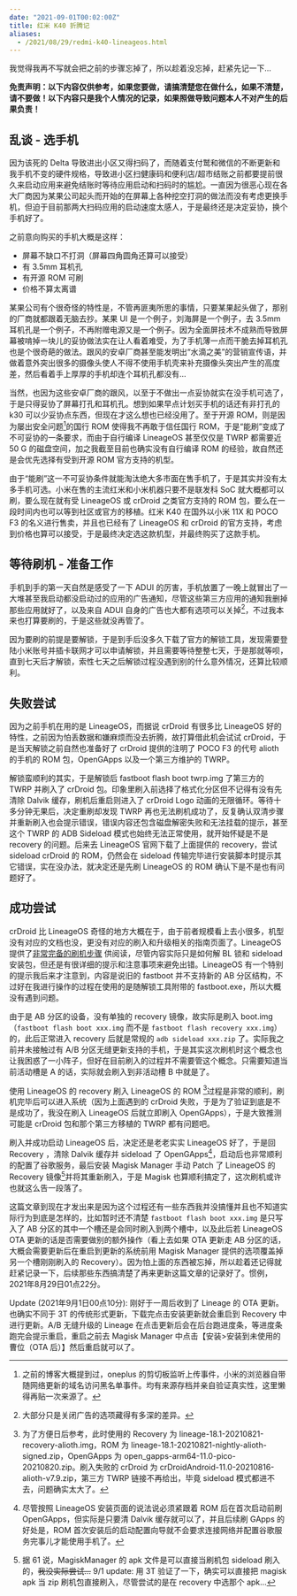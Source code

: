 ```yaml
---
date: "2021-09-01T00:02:00Z"
title: 红米 K40 折腾记
aliases:
  - /2021/08/29/redmi-k40-lineageos.html
---
```


我觉得我再不写就会把之前的步骤忘掉了，所以趁着没忘掉，赶紧先记一下...

**免责声明：以下内容仅供参考，如果您要做，请搞清楚您在做什么，如果不清楚，请不要做！以下内容只是我个人情况的记录，如果照做导致问题本人不对产生的后果负责！**

## 乱谈 - 选手机

因为该死的 Delta 导致进出小区又得扫码了，而随着支付鹫和微信的不断更新和我手机不变的硬件规格，导致进小区扫健康码和便利店/超市结账之前都要提前很久来启动应用来避免结账时等待应用启动和扫码时的尴尬。一直因为很恶心现在各大厂商因为某果公司起头而开始的在屏幕上各种挖空打洞的做法而没有考虑更换手机，但迫于目前那两大扫码应用的启动速度太感人，于是最终还是决定妥协，换个手机好了。

之前意向购买的手机大概是这样：

 - 屏幕不缺口不打洞（屏幕四角圆角还算可以接受）
 - 有 3.5mm 耳机孔
 - 有开源 ROM 可刷
 - 价格不算太离谱

某果公司有个很奇怪的特性是，不管再匪夷所思的事情，只要某果起头做了，那别的厂商就都跟着无脑去抄。某果 UI 是一个例子，刘海屏是一个例子，去 3.5mm 耳机孔是一个例子，不再附赠电源又是一个例子。因为全面屏技术不成熟而导致屏幕被啃掉一块儿的妥协做法实在让人看着难受，为了手机薄一点而干脆去掉耳机孔也是个很奇葩的做法。跟风的安卓厂商甚至能发明出“水滴之美”的营销宣传语，并做着意外突出很多的摄像头使人不得不使用手机壳来补充摄像头突出产生的高度差，然后看着手上厚厚的手机却连个耳机孔都没有...

当然，也因为这些安卓厂商的跟风，以至于不做出一点妥协就实在没手机可选了，于是只得妥协了屏幕打孔和耳机孔。想到如果早点计划买手机的话还有非打孔的 k30 可以少妥协点东西，但现在才这么想也已经没用了。至于开源 ROM，则是因为屡出安全问题[^1]的国行 ROM 使得我不再敢于信任国行 ROM，于是“能刷”变成了不可妥协的一条要求，而由于自行编译 LineageOS 甚至仅仅是 TWRP 都需要近 50 G 的磁盘空间，加之我截至目前也确实没有自行编译 ROM 的经验，故自然还是会优先选择有受到开源 ROM 官方支持的机型。

[^1]: 之前的博客大概提到过，oneplus 的剪切板监听上传事件，小米的浏览器自带随网络更新的域名访问黑名单事件。均有来源存档并亲自验证真实性，这里懒得再贴一次来源了。

由于“能刷”这一不可妥协条件就能淘汰绝大多市面在售手机了，于是其实并没有太多手机可选。小米在售的主流红米和小米机器只要不是联发科 SoC 就大概都可以刷，要么现在就有受 LineageOS 或 crDroid 之类官方支持的 ROM 包，要么在一段时间内也可以等到社区或官方的移植。红米 K40 在国外以小米 11X 和 POCO F3 的名义进行售卖，并且也已经有了 LineageOS 和 crDroid 的官方支持，考虑到价格也算可以接受，于是最终决定选这款机型，并最终购买了这款手机。

## 等待刷机 - 准备工作

手机到手的第一天自然是感受了一下 ADUI 的厉害，手机放置了一晚上就冒出了一大堆甚至我启动都没启动过的应用的广告通知，尽管这些第三方应用的通知我删掉那些应用就好了，以及来自 ADUI 自身的广告也大都有选项可以关掉[^2]，不过我本来也打算要刷的，于是这些就没再管了。

[^2]: 大部分只是关闭广告的选项藏得有多深的差异。

因为要刷的前提是要解锁，于是到手后没多久下载了官方的解锁工具，发现需要登陆小米账号并插卡联网才可以申请解锁，并且需要等待整整七天，于是那就等呗，直到七天后才解锁，索性七天之后解锁过程没遇到别的什么意外情况，还算比较顺利。

## 失败尝试

因为之前手机在用的是 LineageOS，而据说 crDroid 有很多比 LineageOS 好的特性，之前因为怕丢数据和嫌麻烦而没去折腾，故打算借此机会试试 crDroid，于是当天解锁之前自然也准备好了 crDroid 提供的注明了 POCO F3 的代号 alioth 的手机的 ROM 包，OpenGApps 以及一个第三方维护的 TWRP。

解锁蛮顺利的其实，于是解锁后 fastboot flash boot twrp.img 了第三方的 TWRP 并刷入了 crDroid 包。印象里刷入前选择了格式化分区但不记得有没有先清除 Dalvik 缓存，刷机后重启则进入了 crDroid Logo 动画的无限循环。等待十多分钟无果后，决定重刷却发现 TWRP 再也无法刷机成功了，反复确认双清步骤并重新刷入也会提示错误，错误内容还包含磁盘解密失败和无法挂载的提示，甚至这个 TWRP 的 ADB Sideload 模式也始终无法正常使用，就开始怀疑是不是 recovery 的问题。后来去 LineageOS 官网下载了上面提供的 recovery，尝试 sideload crDroid 的 ROM，仍然会在 sideload 传输完毕进行安装脚本时提示其它错误，实在没办法，就决定还是先刷 LineageOS 的 ROM 确认下是不是也有问题好了。

## 成功尝试

crDroid 比 LineageOS 奇怪的地方大概在于，由于前者规模看上去小很多，机型没有对应的文档也没，更没有对应的刷入和升级相关的指南页面了。LineageOS 提供了[非常完备的刷机步骤](https://wiki.lineageos.org/devices/alioth/install) 供阅读，尽管内容实际只是如何解 BL 锁和 sideload 安装包，但还是有很详细的提示和注意事项来避免出错。LineageOS 有一个特别的提示我后来才注意到，内容是说旧的 fastboot 并不支持新的 AB 分区结构，不过好在我进行操作的过程在使用的是随解锁工具附带的 fastboot.exe，所以大概没有遇到问题。

由于是 AB 分区的设备，没有单独的 recovery 镜像，故实际是刷入 boot.img （`fastboot flash boot xxx.img` 而不是 `fastboot flash recovery xxx.img`）的，此后正常进入 recovery 后就是常规的 `adb sideload xxx.zip` 了。实际我之前并未接触过有 A/B 分区无缝更新支持的手机，于是其实这次刷机时这个概念也让我困惑了一小阵子，但好在目前刷入的过程并不需要管这个概念。只需要知道当前活动槽是 A 的话，实际就会刷入到非活动槽 B 中就是了。

使用 LineageOS 的 recovery 刷入 LineageOS 的 ROM [^3]过程是非常的顺利，刷机完毕后可以进入系统（因为上面遇到的 crDroid 失败，于是为了验证到底是不是成功了，我没在刷入 LineageOS 后就立即刷入 OpenGApps），于是大致推测可能是 crDroid 包和那个第三方移植的 TWRP 都有问题吧。

[^3]: 为了方便日后参考，此时使用的 Recovery 为 lineage-18.1-20210821-recovery-alioth.img，ROM 为 lineage-18.1-20210821-nightly-alioth-signed.zip，OpenGApps 为 open_gapps-arm64-11.0-pico-20210820.zip。刷入失败的 crDroid 为 crDroidAndroid-11.0-20210816-alioth-v7.9.zip，第三方 TWRP 链接不再给出，毕竟 sideload 模式都进不去，问题确实太大了。

刷入并成功启动 LineageOS 后，决定还是老老实实 LineageOS 好了，于是回 Recovery ，清除 Dalvik 缓存并 sideload 了 OpenGApps[^4]，启动后也非常顺利的配置了谷歌服务，最后安装 Magisk Manager 手动 Patch 了 LineageOS 的 Recovery 镜像[^5]并将其重新刷入，于是 Magisk 也算顺利搞定了，这次刷机或许也就这么告一段落了。

[^4]: 尽管按照 LineageOS 安装页面的说法说必须紧跟着 ROM 后在首次启动前刷 OpenGApps，但实际是只要清 Dalvik 缓存就可以了，并且后续刷 GApps 的好处是，ROM 首次安装后的启动配置向导就不会要求连接网络并配置谷歌服务完事儿才能使用手机了。

[^5]: 据 61 说，MagiskManager 的 apk 文件是可以直接当刷机包 sideload 刷入的，~~我没实际尝试...~~ 9/1 update: 用 3T 验证了一下，确实可以直接把 magisk apk 当 zip 刷机包直接刷入，尽管尝试的是在 recovery 中选那个 apk...

这篇文章到现在才发出来是因为这个过程还有一些东西我并没搞懂并且也不知道实际行为到底是怎样的，比如暂时还不清楚 `fastboot flash boot xxx.img` 是只写入了 AB 分区的其中一个槽还是会同时刷入到两个槽中，以及此后若 LineageOS OTA 更新的话是否需要做别的额外操作（看上去如果 OTA 更新走 AB 分区的话，大概会需要更新后在重启到更新的系统前用 Magisk Manager 提供的选项覆盖掉另一个槽刚刚刷入的 Recovery）。因为怕上面的东西被忘掉，所以趁着还记得就赶紧记录一下，后续那些东西搞清楚了再来更新这篇文章的记录好了。惯例，2021年8月29日01点22分。

Update (2021年9月1日00点10分): 刚好于一周后收到了 Lineage 的 OTA 更新。也确实不同于 3T 的传统形式更新，下载完点击安装更新就会重启到 Recovery 中进行更新。A/B 无缝升级的 Lineage 在点击更新后会在后台跑进度条，等进度条跑完会提示重启，重启之前去 Magisk Manager 中点击【安装>安装到未使用的曹位（OTA 后）】然后重启就可以了。
